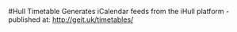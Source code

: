 #Hull Timetable
Generates iCalendar feeds from the iHull platform - published at: http://geit.uk/timetables/